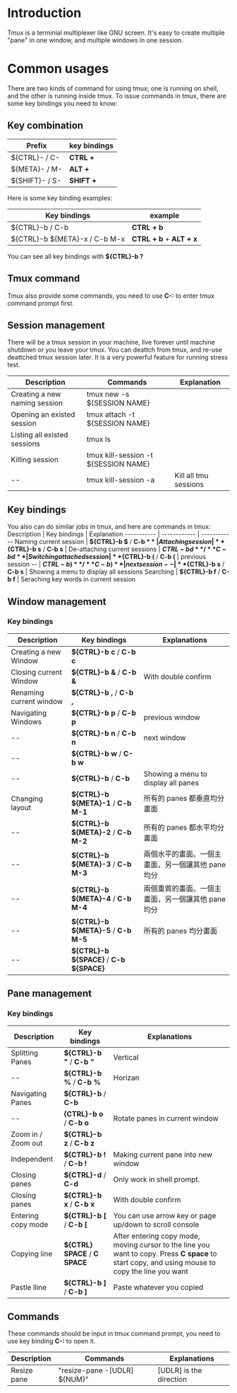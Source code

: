 # Introduction

Tmux is a terminial multiplexer like GNU screen. It's easy to create multiple "pane" in one window, and multiple windows in one session.

# Common usages

There are two kinds of command for using tmux; one is running on shell, and the other is running inside tmux. To issue commands in tmux, there are some key bindings you need to know:

## Key combination

Prefix | key bindings
------ | ------------
${CTRL}- / C- | **CTRL +**
${META}- / M- | **ALT +**
${SHIFT}- / S- | **SHIFT +**

Here is some key binding examples:

Key bindings | example
------------ | -------
${CTRL}-b / C-b | **CTRL + b**
${CTRL}-b ${META}-x / C-b M-x | **CTRL + b** + **ALT + x**

You can see all key bindings with **${CTRL}-b ?**

## Tmux command

Tmux also provide some commands, you need to use **C-:** to enter tmux command prompt first.


## Session management

There will be a tmux session in your machine, live forever until machine shutdown or you leave your tmux. You can deattch from tmux, and re-use deattched tmux session later. It is a very powerful feature for running stress test.

Description | Commands | Explanation
----------- | -------- | ------------
Creating a new naming session | tmux new -s ${SESSION NAME} | 
Opening an existed session | tmux attach -t ${SESSION NAME} | 
Listing all existed sessions | tmux ls | 
Killing session | tmux kill-session -t ${SESSION NAME} | 
-- | tmux kill-session -a | Kill all tmu sessions

## Key bindings

You also can do similar jobs in tmux, and here are commands in tmux:
Description | Key bindings | Explanation
----------- | ------------ | ------------
Naming current session | **${CTRL}-b $** / **C-b $** | 
Attaching session | **${CTRL}-b s** / **C-b s** | 
De-attaching current sessions | **${CTRL}-b d** / **C-b d** | 
Switching attached session | **${CTRL}-b (** / **C-b (** | previous session
-- | **${CTRL}-b )** / **C-b )** | next session 
-- | **${CTRL}-b s** / **C-b s** | Showing a menu to display all sessions
Searching | **${CTRL}-b f** / **C-b f** | Seraching key words in current session

## Window management

### Key bindings

Description | Key bindings | Explanations
----------- | ------------ | -------------
Creating a new Window | **${CTRL}-b c** / **C-b c** | 
Closing current Window | **${CTRL}-b &** / **C-b &** | With double confirm
Renaming current window | **${CTRL}-b ,** / **C-b ,** |   
Navigating Windows | **${CTRL}-b p** / **C-b p** | previous window
-- | **${CTRL}-b n** / **C-b n** | next window
-- | **${CTRL}-b w** / **C-b w** | 
-- | **${CTRL}-b <number>** / **C-b <number>** | Showing a menu to display all panes
Changing layout | **${CTRL}-b ${META}-1** / **C-b M-1** | 所有的 panes 都垂直均分畫面
-- | **${CTRL}-b ${META}-2** / **C-b M-2** | 所有的 panes 都水平均分畫面
-- | **${CTRL}-b ${META}-3** / **C-b M-3** | 兩個水平的畫面。一個主畫面，另一個讓其他 pane 均分
-- | **${CTRL}-b ${META}-4** / **C-b M-4** | 兩個重質的畫面。一個主畫面，另一個讓其他 pane 均分
-- | **${CTRL}-b ${META}-5** / **C-b M-5** | 所有的 panes 均分畫面
-- | **${CTRL}-b ${SPACE}** / **C-b ${SPACE}** | 

## Pane management

### Key bindings

Description | Key bindings | Explanations
----------- | ------------ | -------------
Splitting Panes | **${CTRL}-b "** / **C-b "** | Vertical 
-- | **${CTRL}-b %** / **C-b %** | Horizan 
Navigating Panes | **${CTRL}-b <arrow keys>** / **C-b <arrow keys>** | 
-- | **{CTRL}-b o** / **C-b o** | Rotate panes in current window
Zoom in / Zoom out | **${CTRL}-b z** / **C-b z** | 
Independent | **${CTRL}-b !** / **C-b !** | Making current pane into new window 
Closing panes | **${CTRL}-d** / **C-d** | Only work in shell prompt.
Closing panes | **${CTRL}-b x** / **C-b x** | With double confirm
Entering copy mode | **${CTRL}-b [** / **C-b [** | You can use arrow key or page up/down to scroll console
Copying line | **${CTRL} SPACE** / **C SPACE** | After entering copy mode, moving cursor to the line you want to copy. Press **C space** to start copy, and using mouse to copy the line you want
Pastle lline | **${CTRL}-b ]** / **C-b ]** | Paste whatever you copied

## Commands

These commands should be input in tmux command prompt, you need to use key binding **C-:** to open it.

Description | Commands | Explanations
----------- | -------- | -------------
Resize pane | "resize-pane -[UDLR] ${NUM}" | [UDLR] is the direction


